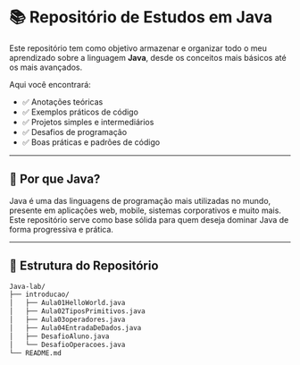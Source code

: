 # 📚 Repositório de Estudos em Java

Este repositório tem como objetivo armazenar e organizar todo o meu aprendizado sobre a linguagem **Java**, desde os conceitos mais básicos até os mais avançados.

Aqui você encontrará:

- ✅ Anotações teóricas
- ✅ Exemplos práticos de código
- ✅ Projetos simples e intermediários
- ✅ Desafios de programação
- ✅ Boas práticas e padrões de código

---

## 🚀 Por que Java?

Java é uma das linguagens de programação mais utilizadas no mundo, presente em aplicações web, mobile, sistemas corporativos e muito mais. Este repositório serve como base sólida para quem deseja dominar Java de forma progressiva e prática.

---

## 📂 Estrutura do Repositório

```bash
Java-lab/
├── introducao/
│   ├── Aula01HelloWorld.java
│   ├── Aula02TiposPrimitivos.java
│   ├── Aula03operadores.java
│   ├── Aula04EntradaDeDados.java
│   ├── DesafioAluno.java
│   └── DesafioOperacoes.java
└── README.md

